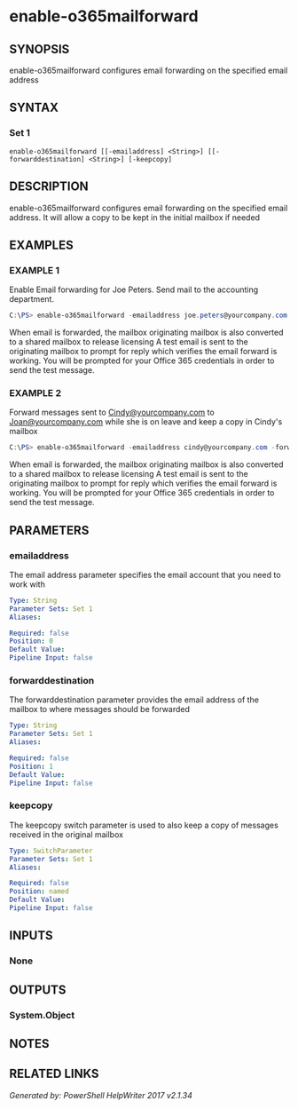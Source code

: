 ﻿# enable-o365mailforward

## SYNOPSIS
enable-o365mailforward configures email forwarding on the specified email address

## SYNTAX

### Set 1
```
enable-o365mailforward [[-emailaddress] <String>] [[-forwarddestination] <String>] [-keepcopy]
```

## DESCRIPTION
enable-o365mailforward configures email forwarding on the specified email address. It will allow a copy to be kept in the initial mailbox if needed

## EXAMPLES

### EXAMPLE 1
Enable Email forwarding for Joe Peters.  Send mail to the accounting department.
```powershell
C:\PS> enable-o365mailforward -emailaddress joe.peters@yourcompany.com -forwarddestination accounting@yourcompany.com
```

When email is forwarded, the mailbox originating mailbox is also converted to a shared mailbox to release licensing
A test email is sent to the originating mailbox to prompt for reply which verifies the email forward is working. You will be prompted for your Office 365 credentials in order to send the test message.

### EXAMPLE 2
Forward messages sent to Cindy@yourcompany.com to Joan@yourcompany.com while she is on leave and keep a copy in Cindy's mailbox
```powershell
C:\PS> enable-o365mailforward -emailaddress cindy@yourcompany.com -forwarddestination joan@yourcompany.com -keepcopy
```

When email is forwarded, the mailbox originating mailbox is also converted to a shared mailbox to release licensing
A test email is sent to the originating mailbox to prompt for reply which verifies the email forward is working. You will be prompted for your Office 365 credentials in order to send the test message.

## PARAMETERS

### emailaddress
The email address parameter specifies the email account that you need to work with

```yaml
Type: String
Parameter Sets: Set 1
Aliases: 

Required: false
Position: 0
Default Value: 
Pipeline Input: false
```

### forwarddestination
The forwarddestination parameter provides the email address of the mailbox to where messages should be forwarded

```yaml
Type: String
Parameter Sets: Set 1
Aliases: 

Required: false
Position: 1
Default Value: 
Pipeline Input: false
```

### keepcopy
The keepcopy switch parameter is used to also keep a copy of messages received in the original mailbox

```yaml
Type: SwitchParameter
Parameter Sets: Set 1
Aliases: 

Required: false
Position: named
Default Value: 
Pipeline Input: false
```

## INPUTS

### None


## OUTPUTS

### System.Object


## NOTES

## RELATED LINKS


*Generated by: PowerShell HelpWriter 2017 v2.1.34*
